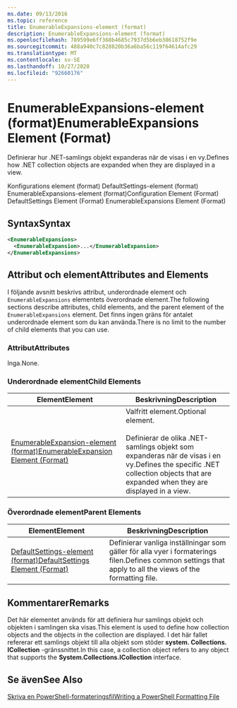 ```yaml
---
ms.date: 09/13/2016
ms.topic: reference
title: EnumerableExpansions-element (format)
description: EnumerableExpansions-element (format)
ms.openlocfilehash: 789599e6ff368b4685c7937d5b6eb38618752f9e
ms.sourcegitcommit: 488a940c7c828820b36a6ba56c119f64614afc29
ms.translationtype: MT
ms.contentlocale: sv-SE
ms.lasthandoff: 10/27/2020
ms.locfileid: "92660176"
---
```

# <a name="enumerableexpansions-element-format"></a><span data-ttu-id="a63a3-103">EnumerableExpansions-element (format)</span><span class="sxs-lookup"><span data-stu-id="a63a3-103">EnumerableExpansions Element (Format)</span></span>

<span data-ttu-id="a63a3-104">Definierar hur .NET-samlings objekt expanderas när de visas i en vy.</span><span class="sxs-lookup"><span data-stu-id="a63a3-104">Defines how .NET collection objects are expanded when they are displayed in a view.</span></span>

<span data-ttu-id="a63a3-105">Konfigurations element (format) DefaultSettings-element (format) EnumerableExpansions-element (format)</span><span class="sxs-lookup"><span data-stu-id="a63a3-105">Configuration Element (Format) DefaultSettings Element (Format) EnumerableExpansions Element (Format)</span></span>

## <a name="syntax"></a><span data-ttu-id="a63a3-106">Syntax</span><span class="sxs-lookup"><span data-stu-id="a63a3-106">Syntax</span></span>

```xml
<EnumerableExpansions>
  <EnumerableExpansion>...</EnumerableExpansion>
</EnumerableExpansions>
```

## <a name="attributes-and-elements"></a><span data-ttu-id="a63a3-107">Attribut och element</span><span class="sxs-lookup"><span data-stu-id="a63a3-107">Attributes and Elements</span></span>

<span data-ttu-id="a63a3-108">I följande avsnitt beskrivs attribut, underordnade element och `EnumerableExpansions` elementets överordnade element.</span><span class="sxs-lookup"><span data-stu-id="a63a3-108">The following sections describe attributes, child elements, and the parent element of the `EnumerableExpansions` element.</span></span> <span data-ttu-id="a63a3-109">Det finns ingen gräns för antalet underordnade element som du kan använda.</span><span class="sxs-lookup"><span data-stu-id="a63a3-109">There is no limit to the number of child elements that you can use.</span></span>

### <a name="attributes"></a><span data-ttu-id="a63a3-110">Attribut</span><span class="sxs-lookup"><span data-stu-id="a63a3-110">Attributes</span></span>

<span data-ttu-id="a63a3-111">Inga.</span><span class="sxs-lookup"><span data-stu-id="a63a3-111">None.</span></span>

### <a name="child-elements"></a><span data-ttu-id="a63a3-112">Underordnade element</span><span class="sxs-lookup"><span data-stu-id="a63a3-112">Child Elements</span></span>

|<span data-ttu-id="a63a3-113">Element</span><span class="sxs-lookup"><span data-stu-id="a63a3-113">Element</span></span>|<span data-ttu-id="a63a3-114">Beskrivning</span><span class="sxs-lookup"><span data-stu-id="a63a3-114">Description</span></span>|
|-------------|-----------------|
|[<span data-ttu-id="a63a3-115">EnumerableExpansion-element (format)</span><span class="sxs-lookup"><span data-stu-id="a63a3-115">EnumerableExpansion Element (Format)</span></span>](./enumerableexpansion-element-format.md)|<span data-ttu-id="a63a3-116">Valfritt element.</span><span class="sxs-lookup"><span data-stu-id="a63a3-116">Optional element.</span></span><br /><br /> <span data-ttu-id="a63a3-117">Definierar de olika .NET-samlings objekt som expanderas när de visas i en vy.</span><span class="sxs-lookup"><span data-stu-id="a63a3-117">Defines the specific .NET collection objects that are expanded when they are displayed in a view.</span></span>|

### <a name="parent-elements"></a><span data-ttu-id="a63a3-118">Överordnade element</span><span class="sxs-lookup"><span data-stu-id="a63a3-118">Parent Elements</span></span>

|<span data-ttu-id="a63a3-119">Element</span><span class="sxs-lookup"><span data-stu-id="a63a3-119">Element</span></span>|<span data-ttu-id="a63a3-120">Beskrivning</span><span class="sxs-lookup"><span data-stu-id="a63a3-120">Description</span></span>|
|-------------|-----------------|
|[<span data-ttu-id="a63a3-121">DefaultSettings-element (format)</span><span class="sxs-lookup"><span data-stu-id="a63a3-121">DefaultSettings Element (Format)</span></span>](./defaultsettings-element-format.md)|<span data-ttu-id="a63a3-122">Definierar vanliga inställningar som gäller för alla vyer i formaterings filen.</span><span class="sxs-lookup"><span data-stu-id="a63a3-122">Defines common settings that apply to all the views of the formatting file.</span></span>|

## <a name="remarks"></a><span data-ttu-id="a63a3-123">Kommentarer</span><span class="sxs-lookup"><span data-stu-id="a63a3-123">Remarks</span></span>

<span data-ttu-id="a63a3-124">Det här elementet används för att definiera hur samlings objekt och objekten i samlingen ska visas.</span><span class="sxs-lookup"><span data-stu-id="a63a3-124">This element is used to define how collection objects and the objects in the collection are displayed.</span></span> <span data-ttu-id="a63a3-125">I det här fallet refererar ett samlings objekt till alla objekt som stöder  **system. Collections. ICollection** -gränssnittet.</span><span class="sxs-lookup"><span data-stu-id="a63a3-125">In this case, a collection object refers to any object that supports the  **System.Collections.ICollection** interface.</span></span>

## <a name="see-also"></a><span data-ttu-id="a63a3-126">Se även</span><span class="sxs-lookup"><span data-stu-id="a63a3-126">See Also</span></span>

[<span data-ttu-id="a63a3-127">Skriva en PowerShell-formateringsfil</span><span class="sxs-lookup"><span data-stu-id="a63a3-127">Writing a PowerShell Formatting File</span></span>](./writing-a-powershell-formatting-file.md)
